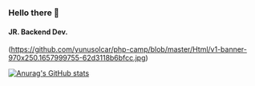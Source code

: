 ### Hello there 👋
#### JR. Backend Dev.
(https://github.com/yunusolcar/php-camp/blob/master/Html/v1-banner-970x250.1657999755-62d3118b6bfcc.jpg)

[![Anurag's GitHub stats](https://github-readme-stats.vercel.app/api?username=yunusolcar&theme=tokyonight)](https://github.com/anuraghazra/github-readme-stats)




